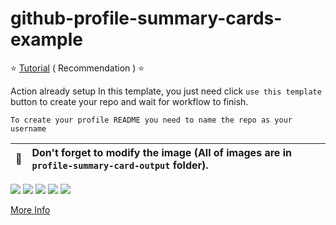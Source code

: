 # github-profile-summary-cards-example

:star: [Tutorial](https://github.com/hktalent/github-profile-summary-cards/wiki/Toturial) ( Recommendation ) :star:

Action already setup In this template, you just need click `use this template` button to create your repo and wait for workflow to finish.

```To create your profile README you need to name the repo as your username```

| :bell: | Don't forget to modify the image (All of images are in `profile-summary-card-output` folder). |
| :-------: | :-------------------------------------------------------------------------------------------------------- |

[![](https://raw.githubusercontent.com/hktalent/github-profile-summary-cards-example/master/profile-summary-card-output/vue/0-profile-details.svg)](https://github.com/hktalent/github-profile-summary-cards)
[![](https://raw.githubusercontent.com/hktalent/github-profile-summary-cards-example/master/profile-summary-card-output/vue/1-repos-per-language.svg)](https://github.com/hktalent/github-profile-summary-cards) [![](https://raw.githubusercontent.com/hktalent/github-profile-summary-cards-example/master/profile-summary-card-output/vue/2-most-commit-language.svg)](https://github.com/hktalent/github-profile-summary-cards)
[![](https://raw.githubusercontent.com/hktalent/github-profile-summary-cards-example/master/profile-summary-card-output/vue/3-stats.svg)](https://github.com/hktalent/github-profile-summary-cards) [![](https://raw.githubusercontent.com/hktalent/github-profile-summary-cards-example/master/profile-summary-card-output/vue/4-productive-time.svg)](https://github.com/hktalent/github-profile-summary-cards)

[More Info](https://github.com/hktalent/github-profile-summary-cards)
